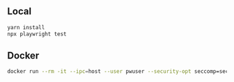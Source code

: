 ## Local

```bash
yarn install
npx playwright test
```

## Docker

```bash
docker run --rm -it --ipc=host --user pwuser --security-opt seccomp=seccomp_profile.json $(docker build -q .) npx playwright test
```
